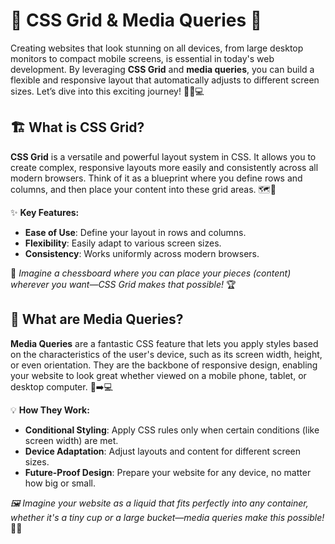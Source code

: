 # 🌟 CSS Grid & Media Queries 🌟

Creating websites that look stunning on all devices, from large desktop monitors to compact mobile screens, is essential in today's web development. By leveraging **CSS Grid** and **media queries**, you can build a flexible and responsive layout that automatically adjusts to different screen sizes. Let’s dive into this exciting journey! 🚀📱💻


## 🏗️ What is CSS Grid?

**CSS Grid** is a versatile and powerful layout system in CSS. It allows you to create complex, responsive layouts more easily and consistently across all modern browsers. Think of it as a blueprint where you define rows and columns, and then place your content into these grid areas. 🗺️🏢

✨ **Key Features:**
- **Ease of Use**: Define your layout in rows and columns.
- **Flexibility**: Easily adapt to various screen sizes.
- **Consistency**: Works uniformly across modern browsers.

📖 *Imagine a chessboard where you can place your pieces (content) wherever you want—CSS Grid makes that possible!* 🏆


## 📐 What are Media Queries?

**Media Queries** are a fantastic CSS feature that lets you apply styles based on the characteristics of the user's device, such as its screen width, height, or even orientation. They are the backbone of responsive design, enabling your website to look great whether viewed on a mobile phone, tablet, or desktop computer. 📱➡️💻

💡 **How They Work:**
- **Conditional Styling**: Apply CSS rules only when certain conditions (like screen width) are met.
- **Device Adaptation**: Adjust layouts and content for different screen sizes.
- **Future-Proof Design**: Prepare your website for any device, no matter how big or small.

*🖼️ Imagine your website as a liquid that fits perfectly into any container, whether it's a tiny cup or a large bucket—media queries make this possible!* 🌊🎯

